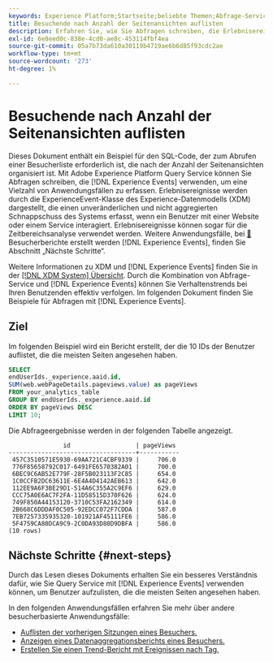 ```yaml
---
keywords: Experience Platform;Startseite;beliebte Themen;Abfrage-Service;Abfrage-Service;experienceEvent-Abfragen;experienceEvent-Abfrage;Erlebnisereignisabfrage;
title: Besuchende nach Anzahl der Seitenansichten auflisten
description: Erfahren Sie, wie Sie Abfragen schreiben, die Erlebnisereignisse verwenden, um eine Liste der Besucher abzurufen, die nach der Anzahl der Seitenansichten organisiert ist.
exl-id: 6e8eed0c-838e-4cd0-ae8c-453114fbf4ea
source-git-commit: 05a7b73da610a30119b4719ae6b6d85f93cdc2ae
workflow-type: tm+mt
source-wordcount: '273'
ht-degree: 1%

---
```


# Besuchende nach Anzahl der Seitenansichten auflisten

Dieses Dokument enthält ein Beispiel für den SQL-Code, der zum Abrufen einer Besucherliste erforderlich ist, die nach der Anzahl der Seitenansichten organisiert ist. Mit Adobe Experience Platform Query Service können Sie Abfragen schreiben, die [!DNL Experience Events] verwenden, um eine Vielzahl von Anwendungsfällen zu erfassen. Erlebnisereignisse werden durch die ExperienceEvent-Klasse des Experience-Datenmodells (XDM) dargestellt, die einen unveränderlichen und nicht aggregierten Schnappschuss des Systems erfasst, wenn ein Benutzer mit einer Website oder einem Service interagiert. Erlebnisereignisse können sogar für die Zeitbereichsanalyse verwendet werden. Weitere Anwendungsfälle, bei [&#128279;](#next-steps) Besucherberichte erstellt werden [!DNL Experience Events], finden Sie  Abschnitt „Nächste Schritte“.

Weitere Informationen zu XDM und [!DNL Experience Events] finden Sie in der [[!DNL XDM System] Übersicht](../../xdm/home.md). Durch die Kombination von Abfrage-Service und [!DNL Experience Events] können Sie Verhaltenstrends bei Ihren Benutzenden effektiv verfolgen. Im folgenden Dokument finden Sie Beispiele für Abfragen mit [!DNL Experience Events].

## Ziel

Im folgenden Beispiel wird ein Bericht erstellt, der die 10 IDs der Benutzer auflistet, die die meisten Seiten angesehen haben.

```sql
SELECT 
endUserIds._experience.aaid.id, 
SUM(web.webPageDetails.pageviews.value) as pageViews 
FROM your_analytics_table
GROUP BY endUserIds._experience.aaid.id 
ORDER BY pageViews DESC
LIMIT 10;
```

Die Abfrageergebnisse werden in der folgenden Tabelle angezeigt.

```console
               id                  | pageViews
-----------------------------------+-----------
 457C3510571E5930-69AA721C4CBF9339 |     706.0
 776F85658792C017-6491FE6570382A01 |     700.0
 6BEC9C6AB52E779F-28F5B023113F2C85 |     654.0
 1C0CCFB2DC63611E-6E4A4D4142AEB613 |     642.0
 112EE9A6F3BE29D1-514A6C355A2C9EF6 |     629.0
 CCC75A0E6AC7F2FA-11D58515D370F626 |     624.0
 749F850A44153120-3710C53FA2162349 |     614.0
 2B668C6DDDAF0C505-92EDCC072F7CDDA |     587.0
 7EB7257335935320-101921AF45111FE6 |     586.0
 5F4759CA80DCA9C9-2C0DA93D80D9DBFA |     586.0
(10 rows)
```

## Nächste Schritte {#next-steps}

Durch das Lesen dieses Dokuments erhalten Sie ein besseres Verständnis dafür, wie Sie Query Service mit [!DNL Experience Events] verwenden können, um Benutzer aufzulisten, die die meisten Seiten angesehen haben.

In den folgenden Anwendungsfällen erfahren Sie mehr über andere besucherbasierte Anwendungsfälle:

- [Auflisten der vorherigen Sitzungen eines Besuchers.](./list-visitor-sessions.md)
- [Anzeigen eines Datenaggregationsberichts eines Besuchers.](./roll-up-report-of-a-visitor.md)
- [Erstellen Sie einen Trend-Bericht mit Ereignissen nach Tag.](./trended-report-of-events.md)
